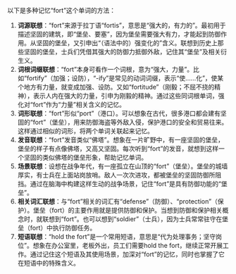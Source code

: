 以下是多种记忆“fort”这个单词的方法：
1. **词源联想**：“fort”来源于拉丁语“fortis”，意思是“强大的，有力的”。最初用于描述坚固的建筑，即“堡垒、要塞”，因为堡垒需要强大有力，才能起到防御作用。从坚固的堡垒，又引申出“（语法中的）强变化的”含义。联想到历史上那些坚固的堡垒，士兵们凭借其强大的防御力抵御外敌，记住其“堡垒”及相关衍生义。
2. **词根词缀联想**：“fort”本身可看作一个词根，意为“强大，力量”。比如“fortify”（加强；设防），“-ify”是常见的动词词缀，表示“使……化”，使某个地方有力量，就变成加强、设防。又如“fortitude”（刚毅；不屈不挠的精神），表示人内在强大的力量，引申为刚毅的精神。通过这些同词根单词，强化对“fort”作为“力量”相关含义的记忆。
3. **词形联想**：“fort”形似“port”（港口）。可以想象在古代，很多港口都会建有坚固的“fort”（堡垒），用来防御海盗等外敌入侵，保护港口的安全和贸易往来。这样通过相似的词形，将两个单词关联起来记忆。
4. **发音联想**：“fort”发音类似“佛塔”。想象在一片旷野中，有一座坚固的堡垒，堡垒的样子有点像佛塔，又高又坚固。每次听到“fort”的发音，就想到这样一个坚固的类似佛塔的堡垒形象，帮助记忆单词。
5. **场景联想**：设想在战争年代，有一座孤立在山顶的“fort”（堡垒）。堡垒的城墙厚实，有士兵在上面站岗放哨。敌人一次次进攻，都被堡垒的坚固防御所阻挡。通过在脑海中构建这样生动的战争场景，记住“fort”是具有防御功能的“堡垒”。
6. **相关词汇联想**：与“fort”相关的词汇有“defense”（防御）、“protection”（保护）。堡垒（fort）的主要作用就是提供防御和保护。当想到防御和保护相关概念时，就联想到“fort”。也可以想到“soldier”（士兵），因为士兵常常驻守在堡垒（fort）中执行防御任务。
7. **短语联想**：“hold the fort”是一个常用短语，意思是“代为处理事务；坚守岗位”。想象在办公室里，老板外出，员工们需要hold the fort，继续正常开展工作。通过记住这个短语及其使用场景，加深对“fort”的记忆，同时也掌握了它在短语中的特殊含义。 